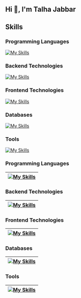 ## Hi 👋, I'm Talha Jabbar

## Skills

### Programming Languages
[![My Skills](https://skillicons.dev/icons?i=cpp,cs,js,py,php)](https://skillicons.dev)

### Backend Technologies
[![My Skills](https://skillicons.dev/icons?i=dotnet,nodejs,express,redis,rabbitmq,docker)](https://skillicons.dev)

### Frontend Technologies
[![My Skills](https://skillicons.dev/icons?i=html,css,react,redux)](https://skillicons.dev)

### Databases
[![My Skills](https://skillicons.dev/icons?i=mysql,mongodb)](https://skillicons.dev)

### Tools
[![My Skills](https://skillicons.dev/icons?i=git,github,heroku,vscode,postman)](https://skillicons.dev)


### Programming Languages
| [![My Skills](https://skillicons.dev/icons?i=cpp,cs,js,py,php)](https://skillicons.dev) |
| --- |

### Backend Technologies
| [![My Skills](https://skillicons.dev/icons?i=dotnet,nodejs,express,redis,rabbitmq,docker)](https://skillicons.dev) |
| --- |

### Frontend Technologies
| [![My Skills](https://skillicons.dev/icons?i=html,css,react,redux)](https://skillicons.dev) |
| --- |

### Databases
| [![My Skills](https://skillicons.dev/icons?i=mysql,mongodb)](https://skillicons.dev) |
| --- |

### Tools
| [![My Skills](https://skillicons.dev/icons?i=git,github,heroku,vscode,postman)](https://skillicons.dev) |
| --- |


<!--
**M-Talha-Jabbar/M-Talha-Jabbar** is a ✨ _special_ ✨ repository because its `README.md` (this file) appears on your GitHub profile.

Here are some ideas to get you started:

- 🔭 I’m currently working on ...
- 🌱 I’m currently learning ...
- 👯 I’m looking to collaborate on ...
- 🤔 I’m looking for help with ...
- 💬 Ask me about ...
- 📫 How to reach me: ...
- 😄 Pronouns: ...
- ⚡ Fun fact: ...
-->
